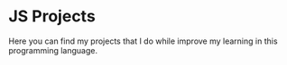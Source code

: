 # JS Projects
 Here you can find my projects that I do while improve my learning in this programming language.

